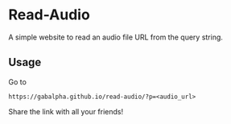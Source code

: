 # Read-Audio
A simple website to read an audio file URL from the query string.

## Usage
Go to
```
https://gabalpha.github.io/read-audio/?p=<audio_url>
```
Share the link with all your friends!
